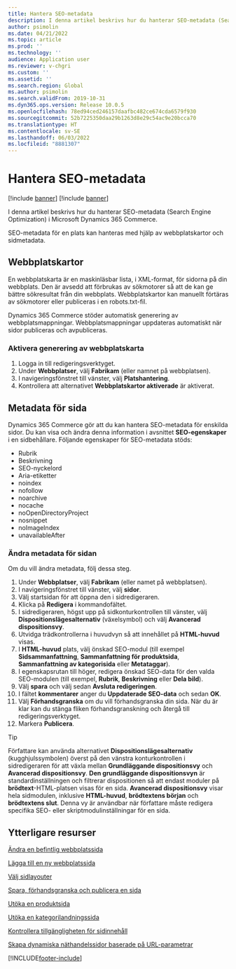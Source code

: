 ```yaml
---
title: Hantera SEO-metadata
description: I denna artikel beskrivs hur du hanterar SEO-metadata (Search Engine Optimization) i Microsoft Dynamics 365 Commerce.
author: psimolin
ms.date: 04/21/2022
ms.topic: article
ms.prod: ''
ms.technology: ''
audience: Application user
ms.reviewer: v-chgri
ms.custom: ''
ms.assetid: ''
ms.search.region: Global
ms.author: psimolin
ms.search.validFrom: 2019-10-31
ms.dyn365.ops.version: Release 10.0.5
ms.openlocfilehash: 78ed94ced246157daafbc482ce674cda6579f930
ms.sourcegitcommit: 52b7225350daa29b1263d8e29c54ac9e20bcca70
ms.translationtype: HT
ms.contentlocale: sv-SE
ms.lasthandoff: 06/03/2022
ms.locfileid: "8881307"
---
```

# <a name="manage-seo-metadata"></a>Hantera SEO-metadata

[!include [banner](includes/banner.md)]
[!include [banner](includes/preview-banner.md)]

I denna artikel beskrivs hur du hanterar SEO-metadata (Search Engine Optimization) i Microsoft Dynamics 365 Commerce.

SEO-metadata för en plats kan hanteras med hjälp av webbplatskartor och sidmetadata.
    
## <a name="site-maps"></a>Webbplatskartor

En webbplatskarta är en maskinläsbar lista, i XML-format, för sidorna på din webbplats. Den är avsedd att förbrukas av sökmotorer så att de kan ge bättre sökresultat från din webbplats. Webbplatskartor kan manuellt förtäras av sökmotorer eller publiceras i en robots.txt-fil.

Dynamics 365 Commerce stöder automatisk generering av webbplatsmappningar. Webbplatsmappningar uppdateras automatiskt när sidor publiceras och avpubliceras.

### <a name="turn-on-site-map-generation"></a>Aktivera generering av webbplatskarta

1. Logga in till redigeringsverktyget.
1. Under **Webbplatser**, välj **Fabrikam** (eller namnet på webbplatsen).
1. I navigeringsfönstret till vänster, välj **Platshantering**.
1. Kontrollera att alternativet **Webbplatskartor aktiverade** är aktiverat.

## <a name="page-metadata"></a>Metadata för sida

Dynamics 365 Commerce gör att du kan hantera SEO-metadata för enskilda sidor. Du kan visa och ändra denna information i avsnittet **SEO-egenskaper** i en sidbehållare. Följande egenskaper för SEO-metadata stöds:

- Rubrik
- Beskrivning
- SEO-nyckelord
- Aria-etiketter
- noindex
- nofollow
- noarchive
- nocache
- noOpenDirectoryProject
- nosnippet
- noImageIndex
- unavailableAfter

### <a name="modify-page-metadata"></a>Ändra metadata för sidan

Om du vill ändra metadata, följ dessa steg.
1. Under **Webbplatser**, välj **Fabrikam** (eller namet på webbplatsen).
1. I navigeringsfönstret till vänster, välj **sidor**.
1. Välj startsidan för att öppna den i sidredigeraren.
1. Klicka på **Redigera** i kommandofältet.
1. I sidredigeraren, högst upp på sidkonturkontrollen till vänster, välj **Dispositionslägesalternativ** (växelsymbol) och välj **Avancerad dispositionsvy**.
1. Utvidga trädkontrollerna i huvudvyn så att innehållet på **HTML-huvud** visas.
1. I **HTML-huvud** plats, välj önskad SEO-modul (till exempel **Sidsammanfattning**, **Sammanfattning för produktsida**, **Sammanfattning av kategorisida** eller **Metataggar**).
1. I egenskapsrutan till höger, redigera önskad SEO-data för den valda SEO-modulen (till exempel, **Rubrik**, **Beskrivning** eller **Dela bild**).
1. Välj **spara** och välj sedan **Avsluta redigeringen**.
1. I fältet **kommentarer** anger du **Uppdaterade SEO-data** och sedan **OK**.
1. Välj **Förhandsgranska** om du vill förhandsgranska din sida. När du är klar kan du stänga fliken förhandsgranskning och återgå till redigeringsverktyget.
1. Markera **Publicera**.

> [!TIP]
> Författare kan använda alternativet **Dispositionslägesalternativ** (kugghjulssymbolen) överst på den vänstra konturkontrollen i sidredigeraren för att växla mellan **Grundläggande dispositionsvy** och **Avancerad dispositionsvy**. **Den grundläggande dispositionsvyn** är standardinställningen och filtrerar dispositionen så att endast moduler på **brödtext**-HTML-platsen visas för en sida. **Avancerad dispositionsvy** visar hela sidmodulen, inklusive **HTML-huvud**, **brödtextens början** och **brödtextens slut**. Denna vy är användbar när författare måste redigera specifika SEO- eller skriptmodulinställningar för en sida.

## <a name="additional-resources"></a>Ytterligare resurser

[Ändra en befintlig webbplatssida](modify-existing-page.md)

[Lägga till en ny webbplatssida](add-new-page.md)

[Välj sidlayouter](select-page-layouts.md)

[Spara, förhandsgranska och publicera en sida](save-preview-publish-page.md)

[Utöka en produktsida](enrich-product-page.md)

[Utöka en kategorilandningssida](enrich-category-page.md)

[Kontrollera tillgängligheten för sidinnehåll](verify-accessibility.md)

[Skapa dynamiska näthandelssidor baserade på URL-parametrar](create-dynamic-pages.md)


[!INCLUDE[footer-include](../includes/footer-banner.md)]
